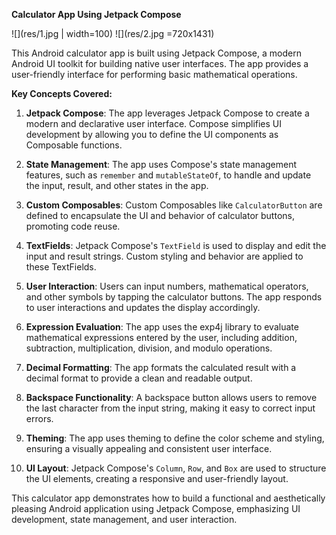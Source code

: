 **Calculator App Using Jetpack Compose**

![](res/1.jpg | width=100)
![](res/2.jpg =720x1431)

This Android calculator app is built using Jetpack Compose, a modern Android UI toolkit for building native user interfaces. The app provides a user-friendly interface for performing basic mathematical operations.

**Key Concepts Covered:**

1. **Jetpack Compose**: The app leverages Jetpack Compose to create a modern and declarative user interface. Compose simplifies UI development by allowing you to define the UI components as Composable functions.

2. **State Management**: The app uses Compose's state management features, such as `remember` and `mutableStateOf`, to handle and update the input, result, and other states in the app.

3. **Custom Composables**: Custom Composables like `CalculatorButton` are defined to encapsulate the UI and behavior of calculator buttons, promoting code reuse.

4. **TextFields**: Jetpack Compose's `TextField` is used to display and edit the input and result strings. Custom styling and behavior are applied to these TextFields.

5. **User Interaction**: Users can input numbers, mathematical operators, and other symbols by tapping the calculator buttons. The app responds to user interactions and updates the display accordingly.

6. **Expression Evaluation**: The app uses the exp4j library to evaluate mathematical expressions entered by the user, including addition, subtraction, multiplication, division, and modulo operations.

7. **Decimal Formatting**: The app formats the calculated result with a decimal format to provide a clean and readable output.

8. **Backspace Functionality**: A backspace button allows users to remove the last character from the input string, making it easy to correct input errors.

9. **Theming**: The app uses theming to define the color scheme and styling, ensuring a visually appealing and consistent user interface.

10. **UI Layout**: Jetpack Compose's `Column`, `Row`, and `Box` are used to structure the UI elements, creating a responsive and user-friendly layout.

This calculator app demonstrates how to build a functional and aesthetically pleasing Android application using Jetpack Compose, emphasizing UI development, state management, and user interaction.
